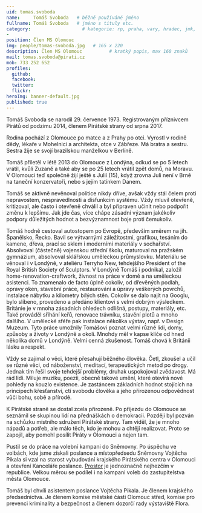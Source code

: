 ```yaml
---
uid: tomas.svoboda
name:     Tomáš Svoboda   # běžně používáné jméno
fullname: Tomáš Svoboda   # jméno s tituly etc.
category:                   # kategorie: rp, praha, vary, hradec, jmk, senat
- 
position: Člen MS Olomouc
img: people/tomas-svoboda.jpg   # 165 x 220
description: Člen MS Olomouc          # kratký popis, max 160 znaků
mail: tomas.svoboda@pirati.cz
mob: 733 252 652
profiles:
  github:                 
  facebook:
  twitter:      
  flickr:          
heroImg: banner-default.jpg
published: true
---
```

Tomáš Svoboda se narodil 29. července 1973. Registrovaným příznivcem Pirátů od podzimu 2014, členem Pirátské strany od srpna 2017.

Rodina pochází z Olomouce po matce a z Prahy po otci. Vyrostl v rodině dědy, lékaře v Mohelnici a  architekta, otce v Zábřeze. Má bratra a sestru. Sestra žije se svojí brazilskou manželkou v Berlíně. 

Tomáš přiletěl v létě 2013 do Olomouce z Londýna, odkud se po 5 letech vrátil, kvůli Zuzaně a také aby se po 25 letech vrátil zpět domů, na Moravu. V Olomouci teď společně žijí ještě s Julií (15), když zrovna Juli není v Brně na taneční konzervatoři, nebo s jejím tatínkem Danem.

Tomáš se aktivně nevěnoval politice nikdy dříve, avšak vždy stál čelem proti nepravostem, nespravedlnosti a disfunkcím systému. Vždy mluvil otevřeně, kritizoval, ale často i otevřeně chválil a byl připraven učinit nebo podpořit změnu k lepšímu. Jak jde čas, více chápe zásadní význam jakékoliv podpory důležitých hodnot a bezvýznamnost boje proti čemukoliv. 

Tomáš hodně cestoval autostopem po Evropě, především směrem na jih. Španělsko, Řecko. Bavil se výtvarnými záležitostmi, grafikou, tesáním do kamene, dřeva, prací se sklem i moderními materiály v sochařství. Absolvoval (částečně) vojenskou střední školu, maturoval na pražském gymnázium, absolvoval sklářskou uměleckou průmyslovku. Materiálu se věnoval i v Londýně, v ateliéru Terryho New, tehdejšího President of the Royal British Society of Sculptors. V Londýně Tomáš i podnikal, založil home-renovation-craftwork, živnost na práce v domě a na uměleckou asistenci. To znamenalo de facto úplně cokoliv, od dřevěných podlah, opravy oken, stavební práce, restaurování a úpravy veškerých povrchů, instalace nábytku a kilometry bílých stěn. Cokoliv se dalo najít na Googlu, bylo slíbeno, provedeno a předáno klientovi s velmi dobrým výsledkem. Británie je v mnoha zásadních ohledech odlišná, postupy, materiály, etc. Také prováděl sříhání keřů, renovace trávníku, stavění plotů a mnoho dalšího. V umělecké sféře pak instalace několika výstav, např. v Design Muzeum. Tyto práce umožnily Tomášovi poznat velmi různé lidi, domy, způsoby a životy v Londýně a okolí. Mnohdy měl v kapse klíče od hned několika domů v Londýně. Velmi cenná zkušenost. Tomáš chová k Británii lásku a respekt. 

Vždy se zajímal o věci, které přesahují běžného člověka. Četl, zkoušel a učil se různé věci, od náboženství, meditací, terapeutických metod po drogy. Jednak tím řešil svoje tehdejší problémy, druhak uspokojoval zvědavost. Má rád lidi. Miluje muziku, poezii, obecně takové umění, které otevírá nové pohledy na kouzlo existence. Je zastáncem základních hodnot stojících na principech křesťanství, ctí svobodu člověka a jeho přirozenou odpovědnost vůči bohu, sobě a přírodě. 

K Pirátské straně se dostal zcela přirozeně. Po příjezdu do Olomouce se seznámil se skupinou lidí na přednáškách o demokracii. Později byl pozván na schůzku místního sdružení Pirátské strany. Tam viděl, že je mnoho nápadů a potřeb, ale málo těch, kdo je mohou a chtějí realizovat. Proto se zapojil, aby pomohl posílit Piráty v Olomouci a nejen tam. 

Pustil se do práce na volební kampani do Sněmovny. Po úspěchu ve volbách, kde jsme získali poslance a místopředsedu Sněmovny Vojtěcha Pikala si vzal na starost vybudování krajského Pirátského centra v Olomouci a otevření Kanceláře poslance. [Prostor](http://masparti.com/picolo-piratske-centrum-olomouc) je jednoznačně nejhezčím v republice. Velkou měrou se podílel i na kampani voleb do zastupitelstva města Olomouce.

Tomáš byl chvíli asistentem poslance Vojtěcha Pikala. Je členem krajského předsednictva. Je členem komise městské části Olomouc střed, komise pro prevenci kriminality a bezpečnost a členem dozorčí rady výstaviště Flora.


